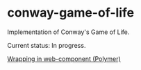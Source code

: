 # conway-game-of-life

Implementation of Conway's Game of Life.

Current status: In progress.

[Wrapping in web-component (Polymer)](https://github.com/alexFrankfurt/gof-component)
